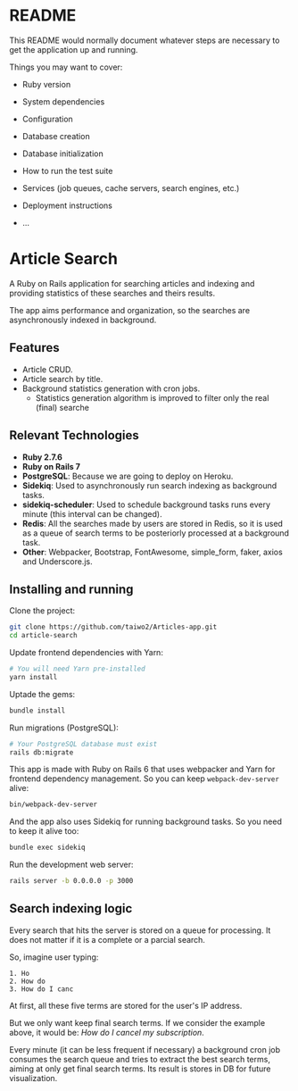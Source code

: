 # README

This README would normally document whatever steps are necessary to get the
application up and running.

Things you may want to cover:

* Ruby version

* System dependencies

* Configuration

* Database creation

* Database initialization

* How to run the test suite

* Services (job queues, cache servers, search engines, etc.)

* Deployment instructions

* ...
# Article Search

A Ruby on Rails application for searching articles and indexing and providing statistics of these searches and theirs results.

The app aims performance and organization, so the searches are asynchronously indexed in background.

## Features

- Article CRUD.
- Article search by title.
- Background statistics generation with cron jobs.
  - Statistics generation algorithm is improved to filter only the real (final) searche

## Relevant Technologies

- **Ruby 2.7.6**
- **Ruby on Rails 7**
- **PostgreSQL**: Because we are going to deploy on Heroku.
- **Sidekiq**: Used to asynchronously run search indexing as background tasks.
- **sidekiq-scheduler**: Used to schedule background tasks runs every minute (this interval can be changed).
- **Redis**: All the searches made by users are stored in Redis, so it is used as a queue of search terms to be posteriorly processed at a background task.
- **Other**: Webpacker, Bootstrap, FontAwesome, simple_form, faker, axios and Underscore.js.

## Installing and running

Clone the project:

```bash
git clone https://github.com/taiwo2/Articles-app.git
cd article-search
```

Update frontend dependencies with Yarn:

```bash
# You will need Yarn pre-installed
yarn install
```

Uptade the gems:

```bash
bundle install
```

Run migrations (PostgreSQL):

```bash
# Your PostgreSQL database must exist
rails db:migrate
```

This app is made with Ruby on Rails 6 that uses webpacker and Yarn for frontend dependency management. So you can keep `webpack-dev-server` alive:

```bash
bin/webpack-dev-server
```

And the app also uses Sidekiq for running background tasks. So you need to keep it alive too:

```bash
bundle exec sidekiq
```

Run the development web server:

```bash
rails server -b 0.0.0.0 -p 3000
```


## Search indexing logic

Every search that hits the server is stored on a queue for processing. It does not matter if it is a complete or a parcial search.

So, imagine user typing:

```
1. Ho
2. How do
3. How do I canc
```

At first, all these five terms are stored for the user's IP address.

But we only want keep final search terms. If we consider the example above, it would be: *How do I cancel my subscription*.

Every minute (it can be less frequent if necessary) a background cron job consumes the search queue and tries to extract the best search terms, aiming at only get final search terms. Its result is stores in DB for future visualization.